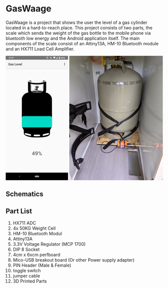 # GasWaage
GasWaage is a project that shows the user the level of a gas cylinder located in a hard-to-reach place. This project consists of two parts, the scale which sends the weight of the gas bottle to the mobile phone via bluetooth low energy and the Android application itself. The main components of the scale consist of an Attiny13A, HM-10 Bluetooth module and an HX711 Load Cell Amplifier.

<p align="center">
  <img src="Pictures/AppMain.png" width="200" title="Main App View.">
  <img src="Pictures/ScaleWithBottle.jpg" width="300"  title="Position of scale in the camper.">
</p>

## Schematics

## Part List
1. HX711 ADC
1. 4x 50KG Weight Cell
1. HM-10 Bluetooth Modul
1. Attiny13A
1. 3.3V Voltage Regulator (MCP 1700)
1. DIP 8 Socket
1. 4cm x 6xcm perfboard
1. Mico-USB breakout board (Or other Power supply adapter)
1. PIN Header (Male & Female)
1. toggle switch
1. jumper cable
1. 3D Printed Parts


